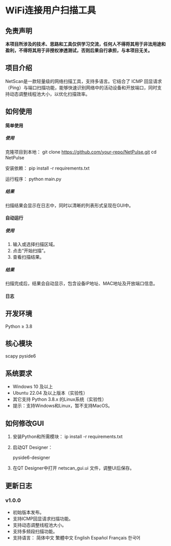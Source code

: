 # WiFi连接用户扫描工具

## 免责声明

**本项目所涉及的技术、思路和工具仅供学习交流，任何人不得将其用于非法用途和盈利，不得将其用于非授权渗透测试，否则后果自行承担，与本项目无关。**

## 项目介绍

NetScan是一款轻量级的网络扫描工具，支持多语言。它结合了 ICMP 回显请求（Ping）与端口扫描功能，能够快速识别网络中的活动设备和开放端口，同时支持动态调整线程池大小，以优化扫描效率。

## 如何使用

#### 简单使用

##### 使用

克隆项目到本地：
git clone https://github.com/your-repo/NetPulse.git
cd NetPulse

安装依赖：
pip install -r requirements.txt

运行程序：
python main.py

##### 结果

扫描结果会显示在日志中，同时以清晰的列表形式呈现在GUI中。

#### 自动运行

##### 使用

1. 输入或选择扫描区域。
2. 点击“开始扫描”。
3. 查看扫描结果。

##### 结果

扫描完成后，结果会自动显示，包含设备IP地址、MAC地址及开放端口信息。

#### 日志

## 开发环境

Python ≥ 3.8

## 核心模块

scapy
pyside6

## 系统要求

- Windows 10 及以上
- Ubuntu 22.04 及以上版本（实验性）
- 其它支持 Python 3.8.x 的Linux系统（实验性）
- 提示：支持Windows和Linux，暂不支持MacOS。

## 如何修改GUI

1. 安装Python和所需模块：
   ip install -r requirements.txt

2. 启动QT Designer：

   pyside6-designer

3. 在QT Designer中打开 netscan_gui.ui 文件，调整UI后保存。

## 更新日志

### v1.0.0

- 初始版本发布。
- 支持ICMP回显请求扫描功能。
- 支持动态调整线程池大小。
- 支持多频段扫描功能。
- 支持语言：
  简体中文
  繁體中文
  English
  Español
  Français
  한국어
